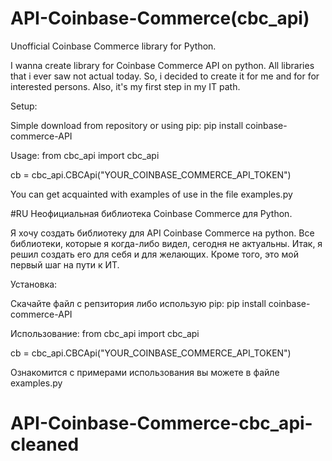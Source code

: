 # API-Coinbase-Commerce(cbc_api)
Unofficial Coinbase Commerce library for Python.

I wanna create library for Coinbase Commerce API on python. All libraries that i ever saw not actual today. So, i decided to create it for me and for for interested persons. Also, it's my first step in my IT path.

Setup:

Simple download from repository or using pip:
pip install coinbase-commerce-API

Usage:
from cbc_api import cbc_api

cb = cbc_api.CBCApi("YOUR_COINBASE_COMMERCE_API_TOKEN")

You can get acquainted with examples of use in the file examples.py

#RU
Неофициальная библиотека Coinbase Commerce для Python.

Я хочу создать библиотеку для API Coinbase Commerce на python. Все библиотеки, которые я когда-либо видел, сегодня не актуальны. Итак, я решил создать его для себя и для желающих. Кроме того, это мой первый шаг на пути к ИТ.

Установка:

Скачайте файл с репзитория либо использую pip:
pip install coinbase-commerce-API

Использование:
from cbc_api import cbc_api

cb = cbc_api.CBCApi("YOUR_COINBASE_COMMERCE_API_TOKEN")

Ознакомится с примерами использования вы можете в файле examples.py
# API-Coinbase-Commerce-cbc_api-cleaned
